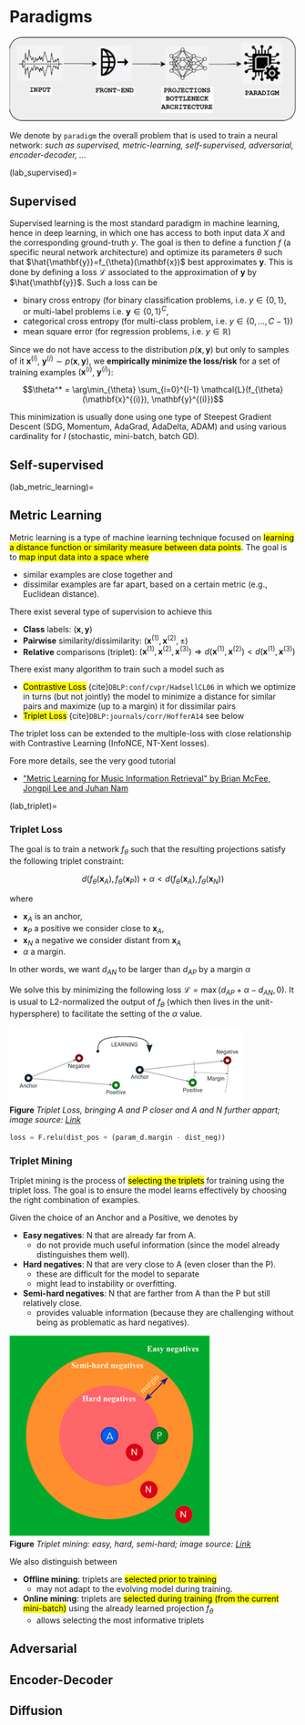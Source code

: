 # Paradigms

![top](/images/top.png)

We denote by `paradigm` the overall problem that is used to train a neural network: *such as supervised, metric-learning, self-supervised, adversarial, encoder-decoder, ...*



(lab_supervised)=
## Supervised

Supervised learning is the most standard paradigm in machine learning, hence in deep learning, in which one has access to both input data $X$ and the corresponding ground-truth $y$.
The goal is then to define a function $f$ (a specific neural network architecture) and optimize its parameters $\theta$ such that $\hat{\mathbf{y}}=f_{\theta}(\mathbf{x})$ best approximates $\mathbf{y}$.
This is done by defining a loss $\mathcal{L}$ associated to the approximation of $\mathbf{y}$ by $\hat{\mathbf{y}}$.
Such a loss can be
- binary cross entropy (for binary classification problems, i.e. $y \in \{0,1\}$, or multi-label problems i.e. $\mathbf{y} \in \{0,1\}^C$,
- categorical cross entropy (for multi-class problem, i.e. $y \in \{0,\ldots, C-1\}$)
- mean square error (for regression problems, i.e. $y \in \mathbb{R}$)

Since we do not have access to the distribution $p(\mathbf{x},\mathbf{y})$ but only to samples of it $\mathbf{x}^{(i)}$, $\mathbf{y}^{(i)} \sim p(\mathbf{x},\mathbf{y})$, we **empirically minimize the loss/risk** for a set of training examples $(\mathbf{x}^{(i)}$, $\mathbf{y}^{(i)})$:

$$\theta^* = \arg\min_{\theta} \sum_{i=0}^{I-1} \mathcal{L}(f_{\theta}(\mathbf{x}^{(i)}), \mathbf{y}^{(i)})$$

This minimization is usually done using one type of Steepest Gradient Descent (SDG, Momentum, AdaGrad, AdaDelta, ADAM) and using various cardinality for $I$ (stochastic, mini-batch, batch GD).


## Self-supervised





(lab_metric_learning)=
## Metric Learning

Metric learning is a type of machine learning technique focused on <mark>learning a distance function or similarity measure between data points</mark>.
The goal is to <mark>map input data into a space where</mark>
- similar examples are close together and
- dissimilar examples are far apart, based on a certain metric (e.g., Euclidean distance).

There exist several type of supervision to achieve this
- **Class** labels: $(\mathbf{x},\mathbf{y})$
- **Pairwise** similarity/dissimilarity: $(\mathbf{x}^{(1)},\mathbf{x}^{(2)},\pm)$
- **Relative** comparisons (triplet): $(\mathbf{x}^{(1)}, \mathbf{x}^{(2)},\mathbf{x}^{(3)}) \Rightarrow d(\mathbf{x}^{(1)},\mathbf{x}^{(2)}) < d(\mathbf{x}^{(1)},\mathbf{x}^{(3)})$

There exist many algorithm to train such a model such as
- <mark>Contrastive Loss</mark> {cite}`DBLP:conf/cvpr/HadsellCL06` in which we optimize in turns (but not jointly) the model to minimize a distance for similar pairs and maximize (up to a margin) it for dissimilar pairs
- <mark>Triplet Loss</mark> {cite}`DBLP:journals/corr/HofferA14` see below

The triplet loss can be extended to the multiple-loss with close relationship with Contrastive Learning (InfoNCE, NT-Xent losses).

Fore more details, see the very good tutorial
- ["Metric Learning for Music Information Retrieval" by Brian McFee, Jongpil Lee and Juhan Nam](https://github.com/bmcfee/ismir2020-metric-learning)

(lab_triplet)=
### Triplet Loss

The goal is to train a network $f_{\theta}$ such that the resulting projections satisfy the following triplet constraint:

$$d( f_{\theta}(\mathbf{x}_A), f_{\theta}(\mathbf{x}_P) ) + \alpha < d(f_{\theta}(\mathbf{x}_A), f_{\theta}(\mathbf{x}_N)) $$

where
- $\mathbf{x}_A$ is an anchor,
- $\mathbf{x}_P$ a positive we consider close to $\mathbf{x}_A$,
- $\mathbf{x}_N$ a negative we consider distant from $\mathbf{x}_A$
- $\alpha$ a margin.

In other words, we want $d_{AN}$ to be larger than $d_{AP}$ by a margin $\alpha$

We solve this by minimizing the following loss $\mathcal{L} = \max(d_{AP} + \alpha - d_{AN},0)$.
It is usual to L2-normalized the output of $f_{\theta}$ (which then lives in the unit-hypersphere) to facilitate the setting of the $\alpha$ value.

![triplet-loss](/images/brick_triplet.png)\
**Figure**
*Triplet Loss, bringing A and P closer and A and N further appart; image source: [Link](https://towardsdatascience.com/triplet-loss-advanced-intro-49a07b7d8905)*


```python
loss = F.relu(dist_pos + (param_d.margin - dist_neg))
```


### Triplet Mining

Triplet mining is the process of <mark>selecting the triplets</mark> for training using the triplet loss.
The goal is to ensure the model learns effectively by choosing the right combination of examples.

Given the choice of an Anchor and a Positive, we denotes by

- **Easy negatives**: N that are already far from A.
	- do not provide much useful information (since the model already distinguishes them well).
- **Hard negatives**: N that are very close to A  (even closer than the P).
	- these are difficult for the model to separate
	- might lead to instability or overfitting.
- **Semi-hard negatives**: N that are farther from A than the P but still relatively close.
	- provides valuable information  (because they are challenging without being as problematic as hard negatives).

![triplet-mining](/images/brick_tripletmining.png)\
**Figure**
*Triplet mining: easy, hard, semi-hard; image source: [Link](https://www.researchgate.net/figure/Online-Triplet-Mining-strategies-For-an-anchor-blue-A-and-a-positive-green-P-sample_fig6_364057028)*

We also distinguish between
- **Offline mining**: triplets are <mark>selected prior to training</mark>
	- may not adapt to the evolving model during training.
- **Online mining**: triplets are <mark>selected during training (from the current mini-batch)</mark> using the already learned projection $f_{\theta}$
	- allows selecting the most informative triplets



## Adversarial

## Encoder-Decoder

## Diffusion
